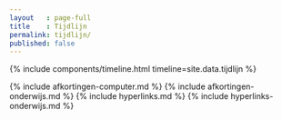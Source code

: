 ```yaml
---
layout   : page-full
title    : Tijdlijn
permalink: tijdlijn/
published: false
---
```


{% include components/timeline.html timeline=site.data.tijdlijn %}


{% include afkortingen-computer.md %}
{% include afkortingen-onderwijs.md %}
{% include hyperlinks.md %}
{% include hyperlinks-onderwijs.md %}